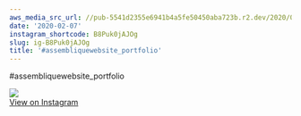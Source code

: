 ```yaml
---
aws_media_src_url: //pub-5541d2355e6941b4a5fe50450aba723b.r2.dev/2020/02/2020-02-07_00-35-49_UTC.jpg
date: '2020-02-07'
instagram_shortcode: B8Puk0jAJOg
slug: ig-B8Puk0jAJOg
title: '#assembliquewebsite_portfolio'
---
```


#assembliquewebsite\_portfolio 

![](//pub-5541d2355e6941b4a5fe50450aba723b.r2.dev/2020/02/2020-02-07_00-35-49_UTC.jpg)   
[View on Instagram](https://www.instagram.com/p/B8Puk0jAJOg/)